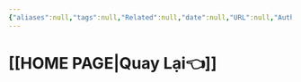 ```yaml
---
{"aliases":null,"tags":null,"Related":null,"date":null,"URL":null,"Author":null,"dg-publish":true,"image":null,"permalink":"/0-attachments/template/template-01/","dgPassFrontmatter":true,"noteIcon":"2","created":"2024-02-29T09:58:36.616+07:00","updated":"2024-01-31T17:37:18.000+07:00"}
---
```


 
# [[HOME PAGE\|Quay Lại👈]]
